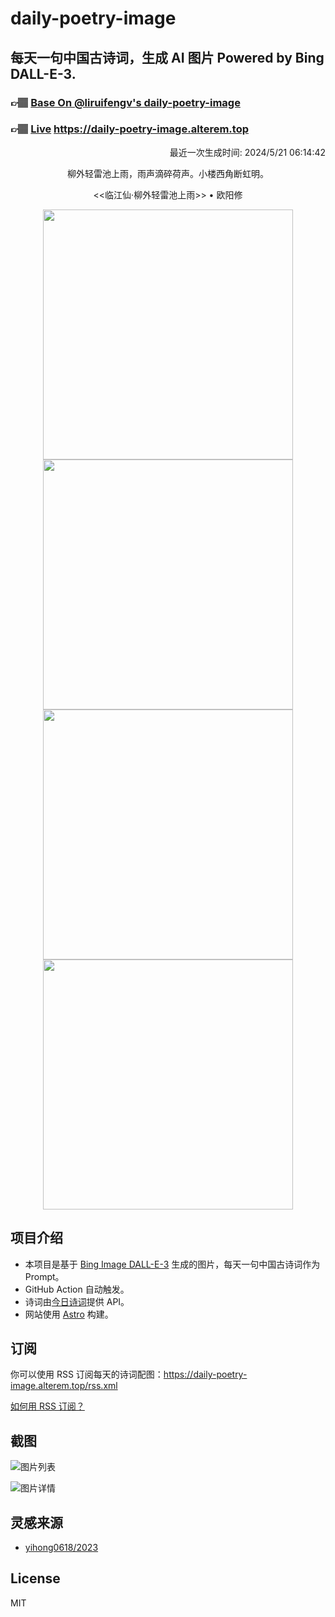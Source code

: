 
# daily-poetry-image

## 每天一句中国古诗词，生成 AI 图片 Powered by Bing DALL-E-3.

### 👉🏽 [Base On @liruifengv's daily-poetry-image](https://github.com/liruifengv/daily-poetry-image)

### 👉🏽 [Live](https://daily-poetry-image.alterem.top/) https://daily-poetry-image.alterem.top

<p align="right">
  最近一次生成时间: 2024/5/21 06:14:42
</p>
<p align="center">
柳外轻雷池上雨，雨声滴碎荷声。小楼西角断虹明。
</p>
<p align="center">
<<临江仙·柳外轻雷池上雨>> • 欧阳修
</p>
<p align="center">
<img src="https://tse4.mm.bing.net/th/id/OIG4.okQeQI_nOkGnoFb3zRJ6" height="400" width="400" />
<img src="https://tse2.mm.bing.net/th/id/OIG4.RRIV_W09uksNZyrNEQQs" height="400" width="400" />
<img src="https://tse3.mm.bing.net/th/id/OIG4.b4wBxwtakgesJWmYsmHW" height="400" width="400" />
<img src="https://tse3.mm.bing.net/th/id/OIG4.hx2FZnJYrVT2xBeojNqI" height="400" width="400" />
</p>

## 项目介绍

-   本项目是基于 [Bing Image DALL-E-3](https://www.bing.com/images/create) 生成的图片，每天一句中国古诗词作为 Prompt。
-   GitHub Action 自动触发。
-   诗词由[今日诗词](https://www.jinrishici.com/)提供 API。
-   网站使用 [Astro](https://astro.build) 构建。

## 订阅

你可以使用 RSS 订阅每天的诗词配图：https://daily-poetry-image.alterem.top/rss.xml

[如何用 RSS 订阅？](https://zhuanlan.zhihu.com/p/55026716)

## 截图

![图片列表](./screenshots/Snipaste_2023-12-28_21-00-26.png)

![图片详情](./screenshots/Snipaste_2023-12-28_21-00-53.png)

## 灵感来源

-   [yihong0618/2023](https://github.com/yihong0618/2023)

## License

MIT
